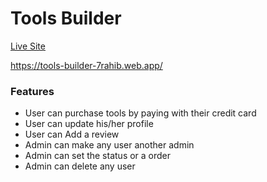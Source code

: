 # Tools Builder

[Live Site](https://tools-builder-7rahib.web.app/)

https://tools-builder-7rahib.web.app/

### Features

- User can purchase tools by paying with their credit card
- User can update his/her profile
- User can Add a review
- Admin can make any user another admin
- Admin can set the status or a order
- Admin can delete any user

